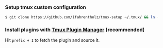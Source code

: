 ### Setup tmux custom configuration

```bash
$ git clone https://github.com/ifahrentholz/tmux-setup ~/.tmux/ && ln -s ~/.tmux/.tmux.conf ~/.tmux.conf && git clone  https://github.com/tmux-plugins/tpm
```

### Install plugins with [Tmux Plugin Manager](https://github.com/tmux-plugins/tpm) (recommended)

Hit `prefix + I` to fetch the plugin and source it.
